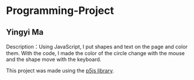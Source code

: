 # Programming-Project
## Yingyi Ma

Description：Using JavaScript, I put shapes and text on the page and color them. With the code, I made the color of the circle change with the mouse and the shape move with the keyboard.

This project was made using the [p5js library](https://p5js.org/).


